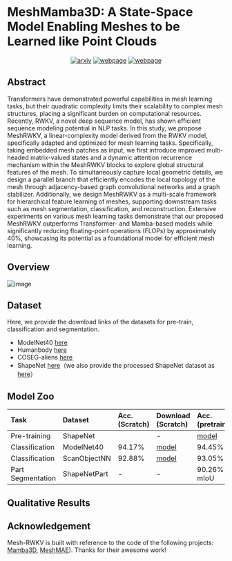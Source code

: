 # MeshMamba3D: A State-Space Model Enabling Meshes to be Learned like Point Clouds
<div style="display: flex; justify-content: center; align-items: center;">
  <a href="https://arxiv.org/abs/2305.14314" style="margin: 0 2px;">
    <img src='https://img.shields.io/badge/arXiv-2411.10499-red?style=flat&logo=arXiv&logoColor=red' alt='arxiv'>
  </a>
  <a href='https://hithqd.github.io/projects/PointRWKV/' style="margin: 0 2px;">
    <img src='https://img.shields.io/badge/Webpage-Project-silver?style=flat&logo=&logoColor=orange' alt='webpage'>
  </a>
  <a href='http://www.apache.org/licenses/' style="margin: 0 2px;">
    <img src='https://img.shields.io/badge/Licence-Apache_2.0-orange' alt='webpage'>
  </a>
</div>

## Abstract
Transformers have demonstrated powerful capabilities in mesh learning tasks, but their quadratic complexity limits their scalability to complex mesh structures, placing a significant burden on computational resources. Recently, RWKV, a novel deep sequence model, has shown efficient sequence modeling potential in NLP tasks. In this study, we propose ​MeshRWKV, a linear-complexity model derived from the RWKV model, specifically adapted and optimized for mesh learning tasks. Specifically, taking embedded mesh patches as input, we first introduce improved multi-headed matrix-valued states and a dynamic attention recurrence mechanism within the MeshRWKV blocks to explore global structural features of the mesh. To simultaneously capture local geometric details, we design a parallel branch that efficiently encodes the local topology of the mesh through adjacency-based graph convolutional networks and a graph stabilizer. Additionally, we design MeshRWKV as a multi-scale framework for hierarchical feature learning of meshes, supporting downstream tasks such as mesh segmentation, classification, and reconstruction. Extensive experiments on various mesh learning tasks demonstrate that our proposed MeshRWKV outperforms Transformer- and Mamba-based models while significantly reducing floating-point operations (FLOPs) by approximately 40%, showcasing its potential as a foundational model for efficient mesh learning.
## Overview
![image](../main/asset/overview.png) 

## Dataset
Here, we provide the download links of the datasets for pre-train, classification and segmentation. 

- ModelNet40 [here](https://drive.google.com/file/d/1Cf5zQqN-kAXF7OiZZ0hNNPT59J-Ijy-i/view?usp=sharing)
- Humanbody [here](https://drive.google.com/file/d/1XaqMC8UrIZ_N77gN83PI3VK03G5IJskt/view?usp=sharing)
- COSEG-aliens [here](https://drive.google.com/file/d/12QCv2IUySoSzxeuvERGzgmE7YY3QzjfW/view?usp=sharing)
- ShapeNet [here](https://shapenet.org)（we also provide the processed ShapeNet dataset as [here](https://pan.baidu.com/s/1w044bIgiCMY0WXD9QviUJg?pwd=ufb9)）

## Model Zoo
| Task | Dataset | Acc.(Scratch) | Download (Scratch) | Acc.(pretrain) | Download (Finetune) |
| :---- | :---- | :---- | :---- | :---- | :---- |
| Pre-training | ShapeNet |                                                             | - | [model](https://drive.google.com/file/d/1iSDbm-05w46UQoQGdpo8tYCtBoPkkb-a/view?usp=drive_link) |
| Classification | ModelNet40 | 94.17% | [model](https://drive.google.com/file/d/1EmNXXM58rSUmb8qfZ2DXsqfPqtTz84jy/view?usp=drive_link) | 94.45% | [model](https://drive.google.com/file/d/1Gwy8EN4zaSOHXCRW0WnZ4TVLANvBBED4/view?usp=drive_link) |
| Classification | ScanObjectNN | 92.88% | [model](https://drive.google.com/file/d/1DQx_5t9DNSIT11zLh1LZWJ5I3zgDXfmM/view?usp=sharing) | 93.05% | [model](https://github.com/LMD0311/PointMamba/releases/download/ckpts/scan_objbg_pretrain.pth) |
| Part Segmentation | ShapeNetPart | - | - | 90.26% mIoU | [model](https://drive.google.com/file/d/1hQnB8uGzFGXUWXzM9ihjobIE-O9h9c2v/view?usp=sharing) |

## Qualitative Results

## Acknowledgement
Mesh-RWKV is built with reference to the code of the following projects: [Mamba3D](https://github.com/lzhengning/SubdivNet), [MeshMAE](https://github.com/liang3588/MeshMAE)). Thanks for their awesome work!
